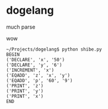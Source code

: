 dogelang
========

much parse

wow

    ~/Projects/dogelang$ python shibe.py 
    BEGIN
    ('DECLARE', 'x', '50')
    ('DECLARE', 'y', '6')
    ('INCREMENT', 'x')
    ('EQADD', 'z', 'x', 'y')
    ('EQADD', 'p', '60', '9')
    ('PRINT', 'z')
    ('PRINT', 'y')
    ('PRINT', 'x')
    END
